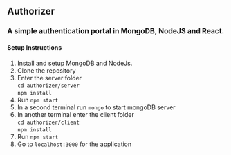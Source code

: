 ## Authorizer

### A simple authentication portal in MongoDB, NodeJS and React.

#### Setup Instructions

1. Install and setup MongoDB and NodeJs.
2. Clone the repository
3. Enter the server folder <br/>```cd authorizer/server```<br/> ```npm install```
4. Run ```npm start```
5. In a second terminal run ```mongo``` to start mongoDB server
5. In another terminal enter the client folder <br/>```cd authorizer/client```<br/>```npm install``` 
6. Run ```npm start```
7. Go to ```localhost:3000``` for the application